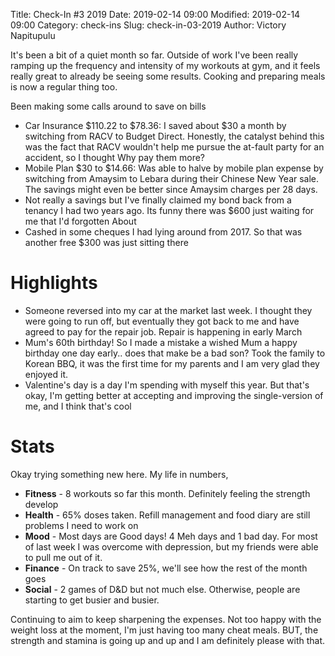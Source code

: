 Title: Check-In #3 2019
Date: 2019-02-14 09:00
Modified: 2019-02-14 09:00
Category: check-ins
Slug: check-in-03-2019
Author: Victory Napitupulu

It's been a bit of a quiet month so far. Outside of work I've been really ramping up the frequency and intensity of my workouts at gym, and it feels really great to already be seeing some results. Cooking and preparing meals is now a regular thing too.

Been making some calls around to save on bills
* Car Insurance $110.22 to $78.36: I saved about $30 a month by switching from RACV to Budget Direct. Honestly, the catalyst behind this was the fact that RACV wouldn't help me pursue the at-fault party for an accident, so I thought Why pay them more?
* Mobile Plan $30 to $14.66: Was able to halve by mobile plan expense by switching from Amaysim to Lebara during their Chinese New Year sale. The savings might even be better since Amaysim charges per 28 days.
* Not really a savings but I've finally claimed my bond back from a tenancy I had two years ago. Its funny there was $600 just waiting for me that I'd forgotten About
* Cashed in some cheques I had lying around from 2017. So that was another free $300 was just sitting there

# Highlights #
* Someone reversed into my car at the market last week. I thought they were going to run off, but eventually they got back to me and have agreed to pay for the repair job. Repair is happening in early March
* Mum's 60th birthday! So I made a mistake a wished Mum a happy birthday one day early.. does that make be a bad son? Took the family to Korean BBQ, it was the first time for my parents and I am very glad they enjoyed it.
* Valentine's day is a day I'm spending with myself this year. But that's okay, I'm getting better at accepting and improving the single-version of me, and I think that's cool


# Stats #
Okay trying something new here. My life in numbers,

* **Fitness** - 8 workouts so far this month. Definitely feeling the strength develop
* **Health** - 65% doses taken. Refill management and food diary are still problems I need to work on
* **Mood** - Most days are Good days! 4 Meh days and 1 bad day. For most of last week I was overcome with depression, but my friends were able to pull me out of it.
* **Finance** - On track to save 25%, we'll see how the rest of the month goes
* **Social** - 2 games of D&D but not much else. Otherwise, people are starting to get busier and busier.

Continuing to aim to keep sharpening the expenses. Not too happy with the weight loss at the moment, I'm just having too many cheat meals. BUT, the strength and stamina is going up and up and I am definitely please with that.
